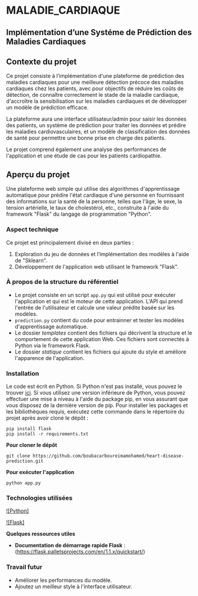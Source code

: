 # MALADIE_CARDIAQUE


## Implémentation d’une Systéme de Prédiction des Maladies Cardiaques


## Contexte du projet

Ce projet consiste à l’implémentation d'une plateforme de prédiction des maladies cardiaques pour une meilleure détection précoce des maladies cardiaques chez les patients, avec pour objectifs de réduire les coûts de détection, de connaître correctement le stade de la maladie cardiaque, d'accroître la sensibilisation sur les maladies cardiaques et de développer un modèle de prédiction efficace.

La plateforme aura une interface utilisateur/admin pour saisir les données des patients, un système de prédiction pour traiter les données et prédire les maladies cardiovasculaires, et un modèle de classification des données de santé pour permettre une bonne prise en charge des patients.

Le projet comprend également une analyse des performances de l'application et une étude de cas pour les patients cardiopathie. 


## Aperçu du projet

Une plateforme web simple qui utilise des algorithmes d'apprentissage automatique pour prédire l'état cardiaque d'une personne en fournissant des informations sur la santé de la personne, telles que l'âge, le sexe, la tension artérielle, le taux de cholestérol, etc., construite à l'aide du framework "Flask" du langage de programmation "Python".


### Aspect technique
 
  Ce projet est principalement divisé en deux parties :
 
  1. Exploration du jeu de données et l’implémentation des modèles à l'aide de "Sklearn".
  2. Développement de l'application web utilisant le framework "Flask".


### À propos de la structure du référentiel 

- Le projet consiste en un script `app.py` qui est utilisé pour exécuter l'application et qui est le moteur de cette application. L'API qui prend l'entrée de l'utilisateur et calcule une valeur prédite basée sur les modèles.
- `prediction.py` contient du code pour entrainner et tester les modèles d'apprentissage automatique.
- Le dossier *templates* contient des fichiers qui décrivent la structure et le comportement de cette application Web. Ces fichiers sont connectés à Python via le framework Flask.
- Le dossier *statique* contient les fichiers qui ajoute du style et améliore l'apparence de l'application. 


### Installation

Le code est écrit en Python. Si Python n'est pas installé, vous pouvez le trouver [ici](https://www.python.org/downloads/). Si vous utilisez une version inférieure de Python, vous pouvez effectuer une mise à niveau à l'aide du package pip, en vous assurant que vous disposez de la dernière version de pip. Pour installer les packages et les bibliothèques requis, exécutez cette commande dans le répertoire du projet après avoir cloné le dépôt :

```
pip install flask
pip install -r requirements.txt

```

**Pour cloner le dépôt**

```
git clone https://github.com/boubacarboureimamohamed/heart-disease-prediction.git

```

**Pour exécuter l'application**

```
python app.py

```

### Technologies utilisées

[![Python]](https://www.python.org/)  

[![Flask]](http://flask.pocoo.org/)  


**Quelques ressources utiles**

- **Documentation de démarrage rapide Flask** : (https://flask.palletsprojects.com/en/1.1.x/quickstart/)


### Travail futur

- Améliorer les performances du modèle.
- Ajoutez un meilleur style à l'interface utilisateur.









  
  
  



